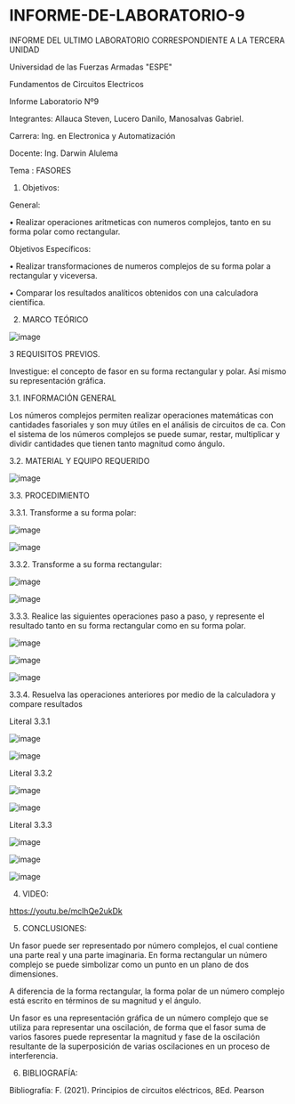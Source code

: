 # INFORME-DE-LABORATORIO-9

INFORME DEL ULTIMO LABORATORIO CORRESPONDIENTE A LA TERCERA UNIDAD

Universidad de las Fuerzas Armadas "ESPE"

Fundamentos de Circuitos Electricos

Informe Laboratorio Nº9

Integrantes: Allauca Steven, Lucero Danilo, Manosalvas Gabriel.

Carrera: Ing. en Electronica y Automatización

Docente: Ing. Darwin Alulema

Tema : FASORES

1. Objetivos:

General:

• Realizar operaciones aritmeticas con numeros complejos, tanto en su forma polar como rectangular.

Objetivos Específicos:

• Realizar transformaciones de numeros complejos de su forma polar a rectangular y viceversa.

• Comparar los resultados analíticos obtenidos con una calculadora científica.


2. MARCO TEÓRICO

![image](https://user-images.githubusercontent.com/93210648/155745819-a601217d-95b2-4435-a3f9-a7382c97a929.png)

3 REQUISITOS PREVIOS.

Investigue: el concepto de fasor en su forma rectangular y polar. Así mismo su representación gráfica.

3.1. INFORMACIÓN GENERAL

Los números complejos permiten realizar operaciones matemáticas con cantidades fasoriales y son muy útiles en el análisis de circuitos de ca. Con el sistema de los números complejos se puede sumar, restar, multiplicar y dividir cantidades que tienen tanto magnitud como ángulo.

3.2. MATERIAL Y EQUIPO REQUERIDO

![image](https://user-images.githubusercontent.com/93210648/155746012-b3b86fc6-d21f-4a3e-abbd-7dc34e3e66b1.png)

3.3. PROCEDIMIENTO

3.3.1. Transforme a su forma polar:

![image](https://user-images.githubusercontent.com/93210648/155746087-6e640819-a889-4e54-9750-bf3471725319.png)

![image](https://user-images.githubusercontent.com/93210648/155746120-1ca503b6-c412-44f9-9d26-a7e8a609c90e.png)

3.3.2. Transforme a su forma rectangular:

![image](https://user-images.githubusercontent.com/93210648/155746182-7a1a46a0-7cb8-4357-8f0f-604aa15b4ffe.png)

![image](https://user-images.githubusercontent.com/93210648/155746205-ea8845af-332d-4e5f-a21b-8eb6c340cefa.png)

3.3.3. Realice las siguientes operaciones paso a paso, y represente el resultado tanto en su forma rectangular como en su forma polar.

![image](https://user-images.githubusercontent.com/93210648/155746709-84a0c13f-0555-43cb-843b-d29e94733140.png)

![image](https://user-images.githubusercontent.com/93210648/155746742-f3c4b182-7238-458c-9fda-4c15ada33dbd.png)

![image](https://user-images.githubusercontent.com/93210648/155746786-4eccc8fd-3f74-4d3e-bc7f-a82f6981d53e.png)

3.3.4. Resuelva las operaciones anteriores por medio de la calculadora y compare resultados

Literal 3.3.1

![image](https://user-images.githubusercontent.com/93210648/155746964-3b93c0c3-8309-4c4b-81cd-1cdc01716193.png)


![image](https://user-images.githubusercontent.com/93210648/155747118-7bd8d423-36f5-4f92-b7f3-f0cfdafa84cf.png)

Literal 3.3.2

![image](https://user-images.githubusercontent.com/93210648/155747227-50cac883-5ed7-4f4f-8b17-d9b16f9aae4d.png)

![image](https://user-images.githubusercontent.com/93210648/155747250-b475d556-c204-4ae2-9fe5-52f737382ba0.png)

Literal 3.3.3

![image](https://user-images.githubusercontent.com/93210648/155747309-d16dac49-2284-4f23-b9e3-e25bcb160f34.png)

![image](https://user-images.githubusercontent.com/93210648/155747340-912cc009-c3ff-430d-b4bc-2b0ab9a2d479.png)

![image](https://user-images.githubusercontent.com/93210648/155747369-02e5a819-0ea3-4fa1-be13-7395e432588c.png)

4. VIDEO:

https://youtu.be/mclhQe2ukDk

5. CONCLUSIONES:


Un fasor puede ser representado por número complejos, el cual contiene una parte real y una parte imaginaria. En forma rectangular un número complejo se puede simbolizar como un punto en un plano de dos dimensiones.

A diferencia de la forma rectangular, la forma polar de un número complejo está escrito en términos de su magnitud y el ángulo.

Un fasor es una representación gráfica de un número complejo que se utiliza para representar una oscilación, de forma que el fasor suma de varios fasores puede representar la magnitud y fase de la oscilación resultante de la superposición de varias oscilaciones en un proceso de interferencia.

6. BIBLIOGRAFÍA:

Bibliografía: F. (2021). Principios de circuitos eléctricos, 8Ed. Pearson

